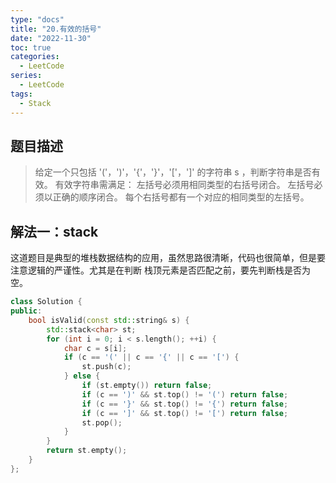```yaml
---
type: "docs"
title: "20.有效的括号"
date: "2022-11-30"
toc: true
categories:
  - LeetCode
series:
  - LeetCode
tags:
  - Stack
---
```


## 题目描述

> 给定一个只包括 '('，')'，'{'，'}'，'['，']' 的字符串 s ，判断字符串是否有效。
> 有效字符串需满足：
> 左括号必须用相同类型的右括号闭合。
> 左括号必须以正确的顺序闭合。
> 每个右括号都有一个对应的相同类型的左括号。

## 解法一：stack

这道题目是典型的堆栈数据结构的应用，虽然思路很清晰，代码也很简单，但是要注意逻辑的严谨性。尤其是在判断
栈顶元素是否匹配之前，要先判断栈是否为空。

```cpp
class Solution {
public:
    bool isValid(const std::string& s) {
        std::stack<char> st;
        for (int i = 0; i < s.length(); ++i) {
            char c = s[i];
            if (c == '(' || c == '{' || c == '[') {
                st.push(c);
            } else {
                if (st.empty()) return false;
                if (c == ')' && st.top() != '(') return false;
                if (c == '}' && st.top() != '{') return false;
                if (c == ']' && st.top() != '[') return false;
                st.pop();
            }
        }
        return st.empty();
    }
};
```
